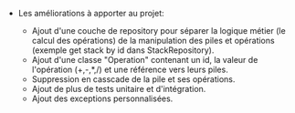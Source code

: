 - Les améliorations à apporter au projet:
  
  - Ajout d'une couche de repository pour séparer la logique métier (le calcul des opérations) de la manipulation des piles et opérations (exemple get stack by id dans StackRepository).
  - Ajout d'une classe "Operation" contenant un id, la valeur de l'opération (+,-,*,/) et une référence vers leurs piles.
  - Suppression en casscade de la pile et ses opérations.
  - Ajout de plus de tests unitaire et d'intégration.
  - Ajout des exceptions personnalisées.